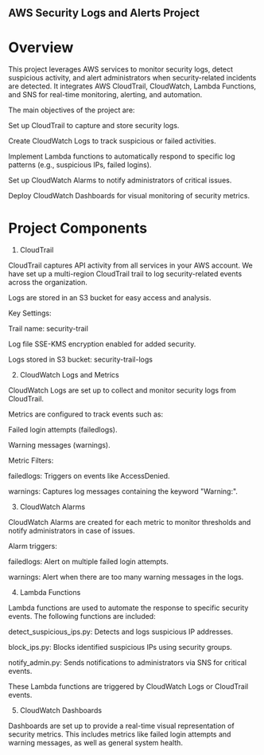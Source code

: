 ##  AWS Security Logs and Alerts Project

# Overview
This project leverages AWS services to monitor security logs, detect suspicious activity, and alert administrators when security-related incidents are detected. It integrates AWS CloudTrail, CloudWatch, Lambda Functions, and SNS for real-time monitoring, alerting, and automation.

The main objectives of the project are:

Set up CloudTrail to capture and store security logs.

Create CloudWatch Logs to track suspicious or failed activities.

Implement Lambda functions to automatically respond to specific log patterns (e.g., suspicious IPs, failed logins).

Set up CloudWatch Alarms to notify administrators of critical issues.

Deploy CloudWatch Dashboards for visual monitoring of security metrics.

# Project Components
1. CloudTrail
   
CloudTrail captures API activity from all services in your AWS account. We have set up a multi-region CloudTrail trail to log security-related events across the organization.

Logs are stored in an S3 bucket for easy access and analysis.

Key Settings:

Trail name: security-trail

Log file SSE-KMS encryption enabled for added security.

Logs stored in S3 bucket: security-trail-logs

2. CloudWatch Logs and Metrics

CloudWatch Logs are set up to collect and monitor security logs from CloudTrail.

Metrics are configured to track events such as:

Failed login attempts (failedlogs).

Warning messages (warnings).

Metric Filters:

failedlogs: Triggers on events like AccessDenied.

warnings: Captures log messages containing the keyword "Warning:".

3. CloudWatch Alarms
   
CloudWatch Alarms are created for each metric to monitor thresholds and notify administrators in case of issues.

Alarm triggers:

failedlogs: Alert on multiple failed login attempts.

warnings: Alert when there are too many warning messages in the logs.

4. Lambda Functions
   
Lambda functions are used to automate the response to specific security events. The following functions are included:

detect_suspicious_ips.py: Detects and logs suspicious IP addresses.


block_ips.py: Blocks identified suspicious IPs using security groups.

notify_admin.py: Sends notifications to administrators via SNS for critical events.

These Lambda functions are triggered by CloudWatch Logs or CloudTrail events.


5. CloudWatch Dashboards
   
Dashboards are set up to provide a real-time visual representation of security metrics. This includes metrics like failed login attempts and warning messages, as well as general system health.


